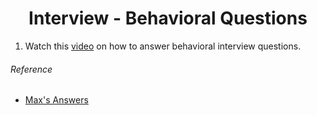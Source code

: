 <h1 align="center">Interview - Behavioral Questions</h1>

1. Watch this [video](http://bit.ly/2xTuwTi) on how to answer behavioral interview questions.

###### Reference

- [Max's Answers](https://docs.google.com/document/d/1eLwODqkJBuVF7LCXzS5yc8ZwuomDEUJ26nCQ6UpTw_k/edit?usp=sharing)
